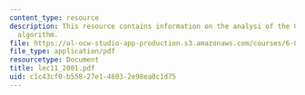 ```yaml
---
content_type: resource
description: This resource contains information on the analysi of the Goldberg-Tarjan
  algorithm.
file: https://ol-ocw-studio-app-production.s3.amazonaws.com/courses/6-854j-advanced-algorithms-fall-2005/c1c43cf0b55827e146032e98ea0c1d75_lec11_2001.pdf
file_type: application/pdf
resourcetype: Document
title: lec11_2001.pdf
uid: c1c43cf0-b558-27e1-4603-2e98ea0c1d75
---
```

